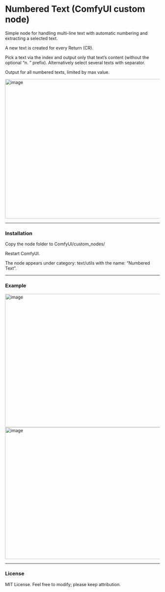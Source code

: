 # Numbered Text (ComfyUI custom node)
Simple node for handling multi-line text with automatic numbering and extracting a selected text.

A new text is created for every Return (CR).

Pick a text via the index and output only that text’s content (without the optional “n. ” prefix). Alternatively select several texts with separator.

Output for all numbered texts, limited by max value.

<img width="604" height="454" alt="image" src="https://github.com/user-attachments/assets/8bbd5670-3355-4150-89e3-5320e45b5bbd" />

---

### Installation
Copy the node folder to ComfyUI/custom_nodes/

Restart ComfyUI.

The node appears under category: text/utils with the name: “Numbered Text”.

---

### Example

<img width="998" height="434" alt="image" src="https://github.com/user-attachments/assets/2e075ca1-e887-47ac-8558-c7e2f4e87553" />

<img width="1010" height="429" alt="image" src="https://github.com/user-attachments/assets/d0a75868-f6d1-4fb6-b6f0-0bd8764370ce" />



---

### License
MIT License. Feel free to modify; please keep attribution.
